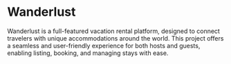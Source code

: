 # Wanderlust
Wanderlust is a full-featured vacation rental platform, designed to connect travelers with unique accommodations around the world. This project offers a seamless and user-friendly experience for both hosts and guests, enabling listing, booking, and managing stays with ease.
